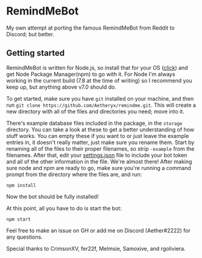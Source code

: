 # RemindMeBot

My own attempt at porting the famous RemindMeBot from Reddit to Discord; but better.

## Getting started

RemindMeBot is written for Node.js, so install that for your OS ([click](https://nodejs.org/en/download/)) and get Node Package Manager(npm) to go with it.
For Node I'm always working in the current build (7.8 at the time of writing) so I recommend you keep up, but anything above v7.0 should do.

To get started, make sure you have `git` installed on your machine, and then run `git clone https://github.com/Aetheryx/remindme.git`. This will create a new directory with all of the files and directories you need; move into it.

There's example database files included in the package, in the `storage` directory. You can take a look at these to get a better understanding of how stuff works. You can empty these if you want to or just leave the example entries in, it doesn't really matter, just make sure you rename them.
Start by renaming all of the files to their proper filenames, so strip `-example` from the filenames. After that, edit your [settings.json](https://github.com/Aetheryx/remindme/blob/master/settings-example.json) file to include your bot token and all of the other information in the file.
We're almost there! After making sure node and npm are ready to go, make sure you're running a command prompt from the directory where the files are, and run:
```
npm install
```
Now the bot should be fully installed!

At this point, all you have to do is start the bot:
```
npm start
```

Feel free to make an issue on GH or add me on Discord (Aether#2222) for any questions.

Special thanks to CrimsonXV, fer22f, Melmsie, Samoxive, and rgoliviera.
